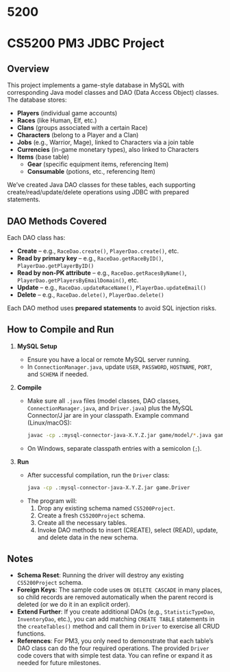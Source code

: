 # 5200
# CS5200 PM3 JDBC Project

## Overview

This project implements a game-style database in MySQL with corresponding Java model classes and DAO (Data Access Object) classes. The database stores:

- **Players** (individual game accounts)
- **Races** (like Human, Elf, etc.)
- **Clans** (groups associated with a certain Race)
- **Characters** (belong to a Player and a Clan)
- **Jobs** (e.g., Warrior, Mage), linked to Characters via a join table
- **Currencies** (in-game monetary types), also linked to Characters
- **Items** (base table)
  - **Gear** (specific equipment items, referencing Item)
  - **Consumable** (potions, etc., referencing Item)

We’ve created Java DAO classes for these tables, each supporting create/read/update/delete operations using JDBC with prepared statements.

## DAO Methods Covered

Each DAO class has:

- **Create** – e.g., `RaceDao.create()`, `PlayerDao.create()`, etc.
- **Read by primary key** – e.g., `RaceDao.getRaceByID()`, `PlayerDao.getPlayerByID()`
- **Read by non-PK attribute** – e.g., `RaceDao.getRacesByName()`, `PlayerDao.getPlayersByEmailDomain()`, etc.
- **Update** – e.g., `RaceDao.updateRaceName()`, `PlayerDao.updateEmail()`
- **Delete** – e.g., `RaceDao.delete()`, `PlayerDao.delete()`

Each DAO method uses **prepared statements** to avoid SQL injection risks.

## How to Compile and Run

1. **MySQL Setup**  
   - Ensure you have a local or remote MySQL server running.
   - In `ConnectionManager.java`, update `USER`, `PASSWORD`, `HOSTNAME`, `PORT`, and `SCHEMA` if needed.

2. **Compile**  
   - Make sure all `.java` files (model classes, DAO classes, `ConnectionManager.java`, and `Driver.java`) plus the MySQL Connector/J jar are in your classpath. Example command (Linux/macOS):
     ```bash
     javac -cp .:mysql-connector-java-X.Y.Z.jar game/model/*.java game/dal/*.java game/Driver.java
     ```
   - On Windows, separate classpath entries with a semicolon (`;`).

3. **Run**  
   - After successful compilation, run the `Driver` class:
     ```bash
     java -cp .:mysql-connector-java-X.Y.Z.jar game.Driver
     ```
   - The program will:
     1. Drop any existing schema named `CS5200Project`.
     2. Create a fresh `CS5200Project` schema.
     3. Create all the necessary tables.
     4. Invoke DAO methods to insert (CREATE), select (READ), update, and delete data in the new schema.

## Notes

- **Schema Reset**: Running the driver will destroy any existing `CS5200Project` schema.  
- **Foreign Keys**: The sample code uses `ON DELETE CASCADE` in many places, so child records are removed automatically when the parent record is deleted (or we do it in an explicit order).  
- **Extend Further**: If you create additional DAOs (e.g., `StatisticTypeDao`, `InventoryDao`, etc.), you can add matching `CREATE TABLE` statements in the `createTables()` method and call them in `Driver` to exercise all CRUD functions. 
- **References**: For PM3, you only need to demonstrate that each table’s DAO class can do the four required operations. The provided `Driver` code covers that with simple test data. You can refine or expand it as needed for future milestones.
